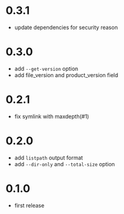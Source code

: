 # 0.3.1

* update dependencies for security reason

# 0.3.0

* add `--get-version` option
* add file_version and product_version field

# 0.2.1

* fix symlink with maxdepth(#1)

# 0.2.0

* add `listpath` output format
* add `--dir-only` and `--total-size` option

# 0.1.0

* first release
